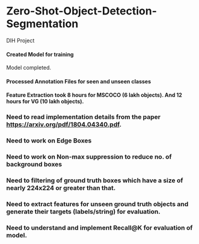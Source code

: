 # Zero-Shot-Object-Detection-Segmentation
DIH Project

#### Created Model for training
Model completed.

#### Processed Annotation Files for seen and unseen classes

#### Feature Extraction took 8 hours for MSCOCO (6 lakh objects). And 12 hours for VG (10 lakh objects).

### Need to read implementation details from the paper https://arxiv.org/pdf/1804.04340.pdf.
### Need to work on Edge Boxes
### Need to work on Non-max suppression to reduce no. of background boxes
### Need to filtering of ground truth boxes which have a size of nearly 224x224 or greater than that.
### Need to extract features for unseen ground truth objects and generate their targets (labels/string) for evaluation.
### Need to understand and implement Recall@K for evaluation of model.
